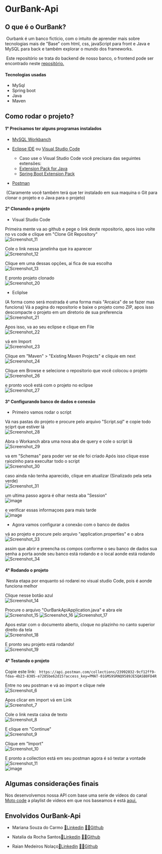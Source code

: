 # OurBank-Api

## O que é o OurBank?

​	Ourbank é um banco fictício, com o intuito de aprender mais sobre tecnologias mais de "Base" com html, css, javaScript para front e  Java e MySQL para back e também explorar o mundo dos frameworks.

​	Este repositório se trata do backend de nosso banco, o frontend pode ser encontrado neste <a href = "https://github.com/KevinAlvss/our-bank-frontend">repositório.</a>

#### Tecnologias usadas

- MySql
- Spring boot
- Java
- Maven

## Como rodar o projeto?

#### 1° Precisamos ter alguns programas instalados

- <a href = "https://dev.mysql.com/downloads/workbench/">MySQL Workbanch</a>
- <a href ="https://www.eclipse.org/downloads/">Eclipse IDE</a> ou <a href="https://code.visualstudio.com/download">Visual Studio Code</a>
  -  Caso use o Visual Studio Code você precisara das seguintes extensões:
    - <a href = "https://marketplace.visualstudio.com/items?itemName=vscjava.vscode-java-pack">Extension Pack for Java</a>
    - <a href="https://marketplace.visualstudio.com/items?itemName=Pivotal.vscode-boot-dev-pack">Spring Boot Extension Pack</a>

- <a href="https://www.postman.com/downloads/">Postman</a>

​	(Claramente você também terá que ter instalado em sua maquina o Git para clonar o projeto e o Java para o projeto)

#### 2° Clonando o projeto

- Visual Studio Code

Primeira mente va ao github e pege o link deste repositorio, apos isso volte no vs code e clique em "Clone Git Repository"<br>
![Screenshot_11](https://user-images.githubusercontent.com/81272272/202070768-f00942ba-d55a-45e5-b53f-05c6d989965f.png)

Cole o link nessa janelinha que ira aparecer <br>
![Screenshot_12](https://user-images.githubusercontent.com/81272272/202070772-8024f09a-a9dc-42a9-993f-14d6bf223d3b.png)

Clique em uma dessas opções, ai fica de sua escolha<br>
![Screenshot_13](https://user-images.githubusercontent.com/81272272/202070774-ba804618-634a-46f4-bffa-c394e6d85c20.png)

E pronto projeto clonado <br>
![Screenshot_20](https://user-images.githubusercontent.com/81272272/202079121-3a6550d7-6dd8-4ecf-8d48-59d743572006.png)



- Ecliplse 

(A forma como será mostrada é uma forma mais "Arcaica" de se fazer mas funciona)
Vá a pagina do repositorio e baixe o projeto como ZIP, apos isso descompacte o projeto em um diretorio de sua preferencia<br>
![Screenshot_21](https://user-images.githubusercontent.com/81272272/202079208-d27040ec-063d-4792-bb39-ebb44e4fb749.png)

Apos isso, va ao seu eclipse e clique em File <br>
![Screenshot_22](https://user-images.githubusercontent.com/81272272/202079209-a3e35e20-4aa8-4a21-99cd-c62f6ca71146.png)

vá em Import<br>
![Screenshot_23](https://user-images.githubusercontent.com/81272272/202079211-bba349f6-77f6-48db-bbff-b53d8ed70e72.png)

Clique em "Maven" > "Existing Maven Projects" e cliquie em next<br>
![Screenshot_24](https://user-images.githubusercontent.com/81272272/202079212-880ac6ea-c5ec-4cbe-b19a-dabc87050c4d.png)

Clique em Browse e selecione o repositorio que você colocou o projeto<br>
![Screenshot_26](https://user-images.githubusercontent.com/81272272/202079218-dcf41e72-a158-4b6d-a168-c2c195e684b2.png)

e pronto você está com o projeto no eclipse <br>
![Screenshot_27](https://user-images.githubusercontent.com/81272272/202079219-a9a5eeed-2a3e-4278-812a-355112978839.png)


#### 3° Configurando banco de dados e conexão

- Primeiro vamos rodar o script

Vá nas pastas do projeto e procure pelo arquivo "Script.sql" e copie todo sciprt que estiver lá<br>
![Screenshot_28](https://user-images.githubusercontent.com/81272272/202076439-3fcb2fd7-2690-400c-ab75-e99bce0398ab.png)

Abra o Workanch abra uma nova aba de query e cole o script lá<br>
![Screenshot_29](https://user-images.githubusercontent.com/81272272/202071077-85339aee-6a4f-463a-bb53-0c29a9f00194.png)

va em "Schemas" para poder ver se ele foi criado 
Após isso clique esse raiozinho para execultar todo o script<br>
![Screenshot_30](https://user-images.githubusercontent.com/81272272/202071082-87b6e23c-8642-4272-81aa-b22884bb0944.png)

caso ainda não tenha aparecido, clique em atualizar (Sinalizado pela seta verde)<br>
![Screenshot_31](https://user-images.githubusercontent.com/81272272/202071083-316f379e-5001-4df5-9970-adc6362ebdda.png)

um ultima passo agora é olhar nesta aba "Session"<br>
![image](https://user-images.githubusercontent.com/81272272/202077927-d8afcda4-a989-4ea0-aab1-3da7fff772b9.png)

e verificar essas informaçoes para mais tarde<br>
![image](https://user-images.githubusercontent.com/81272272/202077983-9d9156b8-aa01-441e-b413-d094b1e33e2a.png)


- Agora vamos configurar a conexão com o banco de dados 

vá ao projeto e procure pelo arquivo "application.properties" e o abra<br>
![Screenshot_33](https://user-images.githubusercontent.com/81272272/202071149-7285e810-7e69-4a5d-8055-8eb642bdf935.png)

assim que abrir e preencha os compos conforme o seu banco de dados sua senha a porta aonde seu banco está rodando e o local aonde está rodando<br>
![Screenshot_34](https://user-images.githubusercontent.com/81272272/202071153-7cfa94ed-bac9-425a-bb2f-5b50cee1ddb0.png)


#### 4° Rodando o projeto

​	Nesta etapa por enquanto só rodarei no visual studio Code, pois é aonde funciona melhor	 

Clique nesse botão azul <br>
![Screenshot_14](https://user-images.githubusercontent.com/81272272/202070776-1c6bc394-4885-40c1-9daa-5a21a031ede3.png)

Procure o arquivo "OurBankApiApplication.java" e abra ele<br>
![Screenshot_15](https://user-images.githubusercontent.com/81272272/202070777-f0aeb2b6-11f2-4380-8c6a-c06db10bed80.png)
![Screenshot_16](https://user-images.githubusercontent.com/81272272/202070778-552ee863-ed5b-4c3b-ba1d-bf2c675a138e.png)
![Screenshot_17](https://user-images.githubusercontent.com/81272272/202070780-1ffef9ad-ab17-4b3a-99bf-1c3bea5d9e8a.png)

Apos estar com o documento aberto, cloque no plazinho no canto superior direito da tela<br>
![Screenshot_18](https://user-images.githubusercontent.com/81272272/202070782-68ef6852-8351-4ef8-8565-a93f1089852c.png)

E pronto seu projeto está rodando!<br>
![Screenshot_19](https://user-images.githubusercontent.com/81272272/202070783-64f281b5-bd3e-4657-813e-30bf487fa024.png)

#### 4° Testando o projeto

Copie este link:
``` https://api.postman.com/collections/23992032-9cf12ff9-fdaa-4b23-8305-e7285be62d15?access_key=PMAT-01GMS9SRNQ9589JE5QASB0FD4R```


Entre no seu postman e vá ao import e clique nele<br>
![Screenshot_6](https://user-images.githubusercontent.com/81272272/208815473-071e7735-90e7-4443-b9c7-a5a3a5915508.png)

Apos clicar em import vá em Link<br>
![Screenshot_7](https://user-images.githubusercontent.com/81272272/208815941-5e07037a-ad35-4d76-9a33-5f16294a77d0.png)

Cole o link nesta caixa de texto<br>
![Screenshot_8](https://user-images.githubusercontent.com/81272272/208815997-8d19e092-eeb7-41f2-80c9-0ef7839252d7.png)

E clique em "Continue"<br>
![Screenshot_9](https://user-images.githubusercontent.com/81272272/208816054-b9bc5514-ff7f-4e43-be70-bd13cdbea78a.png)

Clique em "Import"<br>
![Screenshot_10](https://user-images.githubusercontent.com/81272272/208816080-cb785af6-a267-425f-ac4f-a4b4767e6d45.png)

E pronto a collection está em seu postman agora é só testar a vontade<br>
![Screenshot_11](https://user-images.githubusercontent.com/81272272/208816119-85f524d6-892e-41e5-9778-6882f88e2dc7.png)<br>
![image](https://user-images.githubusercontent.com/81272272/208816402-7cead798-f150-4e5c-9d20-19eaac5bbc1e.png)




## Algumas considerações finais 

Nos desenvolvemos nossa API com base uma serie de vídeos do canal <a href="https://www.youtube.com/c/MotoCode">Moto code</a> a playlist de videos em que nos baseamos é está <a href="https://www.youtube.com/playlist?list=PLC8TqXFuvRUQt9fX5qeqjuGxuo_dM9Wvv">aqui.</a>

## Envolvidos OurBank-Api

- Mariana Souza do Carmo <a href="https://www.linkedin.com/in/mariana-souza-240368224/">💼Linkedin</a> <a href ="https://github.com/maricsouza">👩‍💻Github</a>

- Natalia da Rocha Santos<a href="">💼Linkedin</a> <a href ="https://github.com/NathaliadaRocha07">👩‍💻Github</a>

- Raian Medeiros Nolaço<a href="https://www.linkedin.com/in/raiannolaço/">💼Linkedin</a> <a href ="https://github.com/RaianNolaco?tab=repositories">👨‍💻Github</a>





